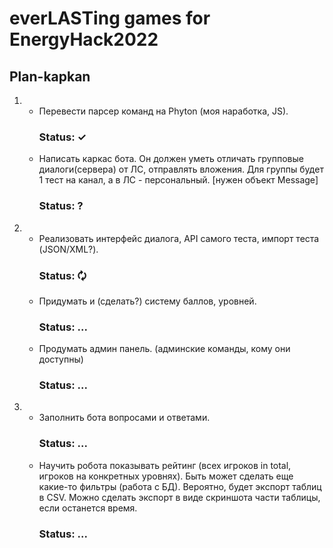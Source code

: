 # everLASTing games for EnergyHack2022
## Plan-kapkan
1.
    * Перевести парсер команд на Phyton (моя наработка, JS).
      ### Status: ✓
    * Написать каркас бота. Он должен уметь отличать групповые диалоги(сервера) от ЛС, отправлять вложения. Для группы будет 1 тест на канал, а в ЛС - персональный. [нужен объект Message]
      ### Status: ?
2.
    * Реализовать интерфейс диалога, API самого теста, импорт теста (JSON/XML?).
      ### Status: 🗘
    * Придумать и (сделать?) систему баллов, уровней.
      ### Status: ...
    * Продумать админ панель. (админские команды, кому они доступны)
      ### Status: ...
3.
    * Заполнить бота вопросами и ответами.
      ### Status: ...
    * Научить робота показывать рейтинг (всех игроков in total, игроков на конкретных уровнях). Быть может сделать еще какие-то фильтры (работа с БД). Вероятно, будет экспорт таблиц в CSV. Можно сделать экспорт в виде скриншота части таблицы, если останется время.
      ### Status: ...